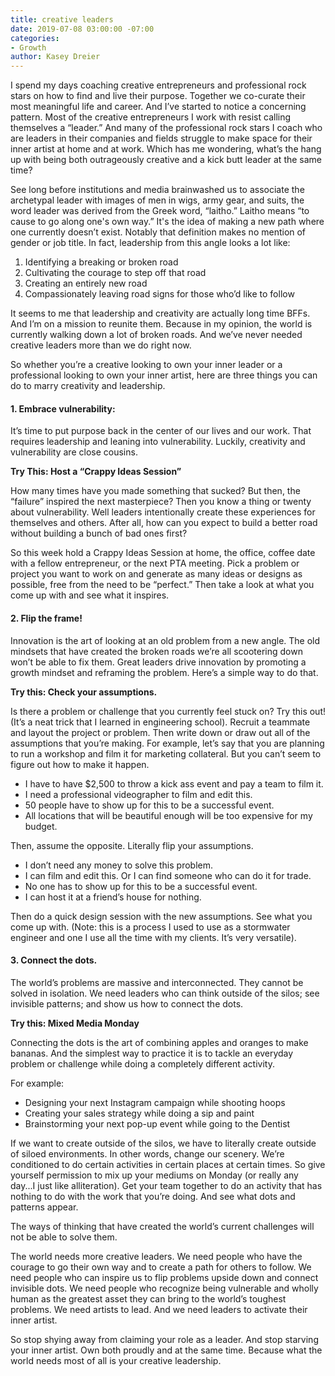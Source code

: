 ```yaml
---
title: creative leaders
date: 2019-07-08 03:00:00 -07:00
categories:
- Growth
author: Kasey Dreier
---
```


I spend my days coaching creative entrepreneurs and professional rock stars on how to find and live their purpose. Together we co-curate their most meaningful life and career. And I’ve started to notice a concerning pattern. Most of the creative entrepreneurs I work with resist calling themselves a “leader.” And many of the professional rock stars I coach who are leaders in their companies and fields struggle to make space for their inner artist at home and at work. Which has me wondering, what’s the hang up with being both outrageously creative and a kick butt leader at the same time?

See long before institutions and media brainwashed us to associate the archetypal leader with images of men in wigs, army gear, and suits, the word leader was derived from the Greek word, “laitho.” Laitho means “to cause to go along one's own way.” It's the idea of making a new path where one currently doesn’t exist. Notably that definition makes no mention of gender or job title. In fact, leadership from this angle looks a lot like:

1. Identifying a breaking or broken road 
2. Cultivating the courage to step off that road
3. Creating an entirely new road
4. Compassionately leaving road signs for those who’d like to follow

It seems to me that leadership and creativity are actually long time BFFs. And I’m on a mission to reunite them. Because in my opinion, the world is currently walking down a lot of broken roads. And we’ve never needed creative leaders more than we do right now.

So whether you’re a creative looking to own your inner leader or a professional looking to own your inner artist, here are three things you can do to marry creativity and leadership. 


#### 1. Embrace vulnerability: 

It’s time to put purpose back in the center of our lives and our work. That requires leadership and leaning into vulnerability. Luckily, creativity and vulnerability are close cousins.

**Try This: Host a “Crappy Ideas Session”**

How many times have you made something that sucked? But then, the “failure” inspired the next masterpiece? Then you know a thing or twenty about vulnerability. Well leaders intentionally create these experiences for themselves and others. After all, how can you expect to build a better road without building a bunch of bad ones first?

So this week hold a Crappy Ideas Session at home, the office, coffee date with a fellow entrepreneur, or the next PTA meeting. Pick a problem or project you want to work on and generate as many ideas or designs as possible, free from the need to be “perfect.” Then take a look at what you come up with and see what it inspires.

#### 2. Flip the frame! 

Innovation is the art of looking at an old problem from a new angle. The old mindsets that have created the broken roads we’re all scootering down won’t be able to fix them. Great leaders drive innovation by promoting a growth mindset and reframing the problem. Here’s a simple way to do that. 

**Try this: Check your assumptions.**

Is there a problem or challenge that you currently feel stuck on? Try this out! (It’s a neat trick that I learned in engineering school). Recruit a teammate and layout the project or problem. Then write down or draw out all of the assumptions that you’re making. For example, let’s say that you are planning to run a workshop and film it for marketing collateral. But you can’t seem to figure out how to make it happen. 

- I have to have $2,500 to throw a kick ass event and pay a team to film it.
- I need a professional videographer to film and edit this.
- 50 people have to show up for this to be a successful event.
- All locations that will be beautiful enough will be too expensive for my budget.

Then, assume the opposite. Literally flip your assumptions.
- I don’t need any money to solve this problem.
- I can film and edit this. Or I can find someone who can do it for trade.
- No one has to show up for this to be a successful event.
- I can host it at a friend’s house for nothing.

Then do a quick design session with the new assumptions. See what you come up with. (Note: this is a process I used to use as a stormwater engineer and one I use all the time with my clients. It’s very versatile).

#### 3. Connect the dots. 

The world’s problems are massive and interconnected. They cannot be solved in isolation. We need leaders who can think outside of the silos; see invisible patterns; and show us how to connect the dots.

**Try this: Mixed Media Monday**

Connecting the dots is the art of combining apples and oranges to make bananas. And the simplest way to practice it is to tackle an everyday problem or challenge while doing a completely different activity.

For example:
- Designing your next Instagram campaign while shooting hoops
- Creating your sales strategy while doing a sip and paint
- Brainstorming your next pop-up event while going to the Dentist

If we want to create outside of the silos, we have to literally create outside of siloed environments. In other words, change our scenery. We’re conditioned to do certain activities in certain places at certain times. So give yourself permission to mix up your mediums on Monday (or really any day...I just like alliteration). Get your team together to do an activity that has nothing to do with the work that you’re doing. And see what dots and patterns appear. 

The ways of thinking that have created the world’s current challenges will not be able to solve them.

The world needs more creative leaders. We need people who have the courage to go their own way and to create a path for others to follow. We need people who can inspire us to flip problems upside down and connect invisible dots. We need people who recognize being vulnerable and wholly human as the greatest asset they can bring to the world’s toughest problems. We need artists to lead. And we need leaders to activate their inner artist. 

So stop shying away from claiming your role as a leader. And stop starving your inner artist. Own both proudly and at the same time. Because what the world needs most of all is your creative leadership.